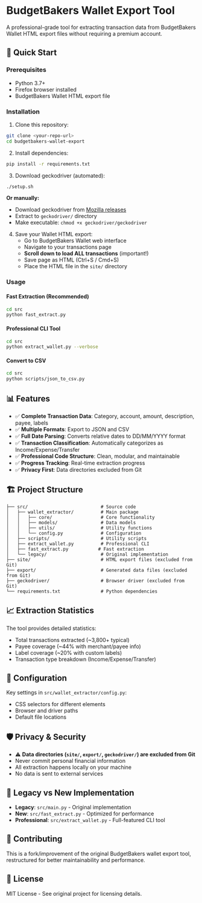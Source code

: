 # BudgetBakers Wallet Export Tool

A professional-grade tool for extracting transaction data from BudgetBakers Wallet HTML export files without requiring a premium account.

## 🚀 Quick Start

### Prerequisites
- Python 3.7+
- Firefox browser installed
- BudgetBakers Wallet HTML export file

### Installation

1. Clone this repository:
```bash
git clone <your-repo-url>
cd budgetbakers-wallet-export
```

2. Install dependencies:
```bash
pip install -r requirements.txt
```

3. Download geckodriver (automated):
```bash
./setup.sh
```

   **Or manually:**
   - Download geckodriver from [Mozilla releases](https://github.com/mozilla/geckodriver/releases)
   - Extract to `geckodriver/` directory
   - Make executable: `chmod +x geckodriver/geckodriver`

4. Save your Wallet HTML export:
   - Go to BudgetBakers Wallet web interface
   - Navigate to your transactions page
   - **Scroll down to load ALL transactions** (important!)
   - Save page as HTML (Ctrl+S / Cmd+S)
   - Place the HTML file in the `site/` directory

### Usage

#### Fast Extraction (Recommended)
```bash
cd src
python fast_extract.py
```

#### Professional CLI Tool
```bash
cd src
python extract_wallet.py --verbose
```

#### Convert to CSV
```bash
cd src
python scripts/json_to_csv.py
```

## 📊 Features

- ✅ **Complete Transaction Data**: Category, account, amount, description, payee, labels
- ✅ **Multiple Formats**: Export to JSON and CSV
- ✅ **Full Date Parsing**: Converts relative dates to DD/MM/YYYY format
- ✅ **Transaction Classification**: Automatically categorizes as Income/Expense/Transfer
- ✅ **Professional Code Structure**: Clean, modular, and maintainable
- ✅ **Progress Tracking**: Real-time extraction progress
- ✅ **Privacy First**: Data directories excluded from Git

## 🏗️ Project Structure

```
├── src/                           # Source code
│   ├── wallet_extractor/          # Main package
│   │   ├── core/                  # Core functionality
│   │   ├── models/                # Data models
│   │   ├── utils/                 # Utility functions
│   │   └── config.py              # Configuration
│   ├── scripts/                   # Utility scripts
│   ├── extract_wallet.py          # Professional CLI
│   ├── fast_extract.py           # Fast extraction
│   └── legacy/                    # Original implementation
├── site/                          # HTML export files (excluded from Git)
├── export/                        # Generated data files (excluded from Git)
├── geckodriver/                   # Browser driver (excluded from Git)
└── requirements.txt               # Python dependencies
```

## 📈 Extraction Statistics

The tool provides detailed statistics:
- Total transactions extracted (~3,800+ typical)
- Payee coverage (~44% with merchant/payee info)
- Label coverage (~20% with custom labels)
- Transaction type breakdown (Income/Expense/Transfer)

## 🔧 Configuration

Key settings in `src/wallet_extractor/config.py`:
- CSS selectors for different elements
- Browser and driver paths
- Default file locations

## 🛡️ Privacy & Security

- ⚠️ **Data directories (`site/`, `export/`, `geckodriver/`) are excluded from Git**
- Never commit personal financial information
- All extraction happens locally on your machine
- No data is sent to external services

## 📝 Legacy vs New Implementation

- **Legacy**: `src/main.py` - Original implementation
- **New**: `src/fast_extract.py` - Optimized for performance
- **Professional**: `src/extract_wallet.py` - Full-featured CLI tool

## 🤝 Contributing

This is a fork/improvement of the original BudgetBakers wallet export tool, restructured for better maintainability and performance.

## 📄 License

MIT License - See original project for licensing details.
